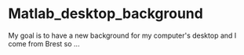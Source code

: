 # Matlab_desktop_background

My goal is to have a new background for my computer's desktop and I come from Brest so ... 
